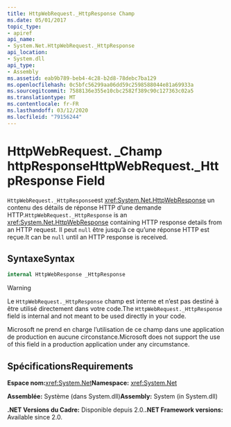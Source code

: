 ```yaml
---
title: HttpWebRequest._HttpResponse Champ
ms.date: 05/01/2017
topic_type:
- apiref
api_name:
- System.Net.HttpWebRequest._HttpResponse
api_location:
- System.dll
api_type:
- Assembly
ms.assetid: eab9b789-beb4-4c28-b2d8-78debc7ba129
ms.openlocfilehash: 0c5bfc56299aa06dd59c2598588044e81a69933a
ms.sourcegitcommit: 7588136e355e10cbc2582f389c90c127363c02a5
ms.translationtype: MT
ms.contentlocale: fr-FR
ms.lasthandoff: 03/12/2020
ms.locfileid: "79156244"
---
```

# <a name="httpwebrequest_httpresponse-field"></a><span data-ttu-id="f12ae-102">HttpWebRequest. \_Champ httpResponse</span><span class="sxs-lookup"><span data-stu-id="f12ae-102">HttpWebRequest.\_HttpResponse Field</span></span>

<span data-ttu-id="f12ae-103">`HttpWebRequest._HttpResponse`est <xref:System.Net.HttpWebResponse> un contenu des détails de réponse HTTP d’une demande HTTP.</span><span class="sxs-lookup"><span data-stu-id="f12ae-103">`HttpWebRequest._HttpResponse` is an <xref:System.Net.HttpWebResponse> containing HTTP response details from an HTTP request.</span></span> <span data-ttu-id="f12ae-104">Il peut `null` être jusqu’à ce qu’une réponse HTTP est reçue.</span><span class="sxs-lookup"><span data-stu-id="f12ae-104">It can be `null` until an HTTP response is received.</span></span>

## <a name="syntax"></a><span data-ttu-id="f12ae-105">Syntaxe</span><span class="sxs-lookup"><span data-stu-id="f12ae-105">Syntax</span></span>
  
```csharp  
internal HttpWebResponse _HttpResponse
```

> [!WARNING]
> <span data-ttu-id="f12ae-106">Le `HttpWebRequest._HttpResponse` champ est interne et n’est pas destiné à être utilisé directement dans votre code.</span><span class="sxs-lookup"><span data-stu-id="f12ae-106">The `HttpWebRequest._HttpResponse` field is internal and not meant to be used directly in your code.</span></span>
>
> <span data-ttu-id="f12ae-107">Microsoft ne prend en charge l’utilisation de ce champ dans une application de production en aucune circonstance.</span><span class="sxs-lookup"><span data-stu-id="f12ae-107">Microsoft does not support the use of this field in a production application under any circumstance.</span></span>

## <a name="requirements"></a><span data-ttu-id="f12ae-108">Spécifications</span><span class="sxs-lookup"><span data-stu-id="f12ae-108">Requirements</span></span>

<span data-ttu-id="f12ae-109">**Espace nom:**<xref:System.Net></span><span class="sxs-lookup"><span data-stu-id="f12ae-109">**Namespace:** <xref:System.Net></span></span>

<span data-ttu-id="f12ae-110">**Assemblée:** Système (dans System.dll)</span><span class="sxs-lookup"><span data-stu-id="f12ae-110">**Assembly:** System (in System.dll)</span></span>

<span data-ttu-id="f12ae-111">**.NET Versions du Cadre:** Disponible depuis 2.0.</span><span class="sxs-lookup"><span data-stu-id="f12ae-111">**.NET Framework versions:** Available since 2.0.</span></span>
